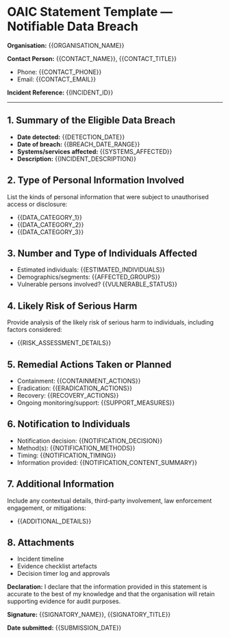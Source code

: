 # OAIC Statement Template — Notifiable Data Breach

**Organisation:** {{ORGANISATION_NAME}}

**Contact Person:** {{CONTACT_NAME}}, {{CONTACT_TITLE}}
- Phone: {{CONTACT_PHONE}}
- Email: {{CONTACT_EMAIL}}

**Incident Reference:** {{INCIDENT_ID}}

---

## 1. Summary of the Eligible Data Breach
- **Date detected:** {{DETECTION_DATE}}
- **Date of breach:** {{BREACH_DATE_RANGE}}
- **Systems/services affected:** {{SYSTEMS_AFFECTED}}
- **Description:** {{INCIDENT_DESCRIPTION}}

## 2. Type of Personal Information Involved
List the kinds of personal information that were subject to unauthorised access or disclosure:
- {{DATA_CATEGORY_1}}
- {{DATA_CATEGORY_2}}
- {{DATA_CATEGORY_3}}

## 3. Number and Type of Individuals Affected
- Estimated individuals: {{ESTIMATED_INDIVIDUALS}}
- Demographics/segments: {{AFFECTED_GROUPS}}
- Vulnerable persons involved? {{VULNERABLE_STATUS}}

## 4. Likely Risk of Serious Harm
Provide analysis of the likely risk of serious harm to individuals, including factors considered:
- {{RISK_ASSESSMENT_DETAILS}}

## 5. Remedial Actions Taken or Planned
- Containment: {{CONTAINMENT_ACTIONS}}
- Eradication: {{ERADICATION_ACTIONS}}
- Recovery: {{RECOVERY_ACTIONS}}
- Ongoing monitoring/support: {{SUPPORT_MEASURES}}

## 6. Notification to Individuals
- Notification decision: {{NOTIFICATION_DECISION}}
- Method(s): {{NOTIFICATION_METHODS}}
- Timing: {{NOTIFICATION_TIMING}}
- Information provided: {{NOTIFICATION_CONTENT_SUMMARY}}

## 7. Additional Information
Include any contextual details, third-party involvement, law enforcement engagement, or mitigations:
- {{ADDITIONAL_DETAILS}}

## 8. Attachments
- Incident timeline
- Evidence checklist artefacts
- Decision timer log and approvals

**Declaration:**
I declare that the information provided in this statement is accurate to the best of my knowledge and that the organisation will retain supporting evidence for audit purposes.

**Signature:** {{SIGNATORY_NAME}}, {{SIGNATORY_TITLE}}

**Date submitted:** {{SUBMISSION_DATE}}
